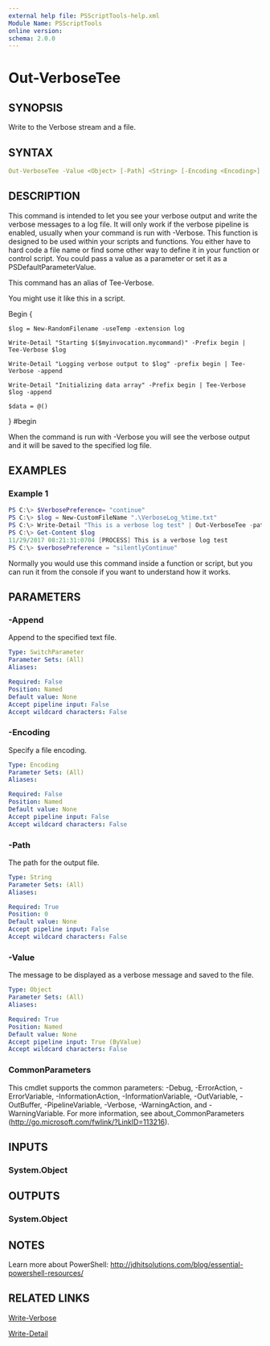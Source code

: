 ```yaml
---
external help file: PSScriptTools-help.xml
Module Name: PSScriptTools
online version:
schema: 2.0.0
---
```


# Out-VerboseTee

## SYNOPSIS

Write to the Verbose stream and a file.

## SYNTAX

```yaml
Out-VerboseTee -Value <Object> [-Path] <String> [-Encoding <Encoding>] [-Append] [<CommonParameters>]
```

## DESCRIPTION

This command is intended to let you see your verbose output and write the verbose messages to a log file. It will only work if the verbose pipeline is enabled, usually when your command is run with -Verbose. This function is designed to be used within your scripts and functions. You either have to hard code a file name or find some other way to define it in your function or control script. You could pass a value as a parameter or set it as a PSDefaultParameterValue.

This command has an alias of Tee-Verbose.

You might use it like this in a script.

Begin {

    $log = New-RandomFilename -useTemp -extension log

    Write-Detail "Starting $($myinvocation.mycommand)" -Prefix begin | Tee-Verbose $log

    Write-Detail "Logging verbose output to $log" -prefix begin | Tee-Verbose -append

    Write-Detail "Initializing data array" -Prefix begin | Tee-Verbose $log -append

    $data = @()

} #begin

When the command is run with -Verbose you will see the verbose output and it will be saved to the specified log file.

## EXAMPLES

### Example 1

```powershell
PS C:\> $VerbosePreference= "continue"
PS C:\> $log = New-CustomFileName ".\VerboseLog_%time.txt"
PS C:\> Write-Detail "This is a verbose log test" | Out-VerboseTee -path $log
PS C:\> Get-Content $log
11/29/2017 08:21:31:0704 [PROCESS] This is a verbose log test
PS C:\> $verbosePreference = "silentlyContinue"
```

Normally you would use this command inside a function or script, but you can run it from the console if you want to understand how it works.

## PARAMETERS

### -Append

Append to the specified text file.

```yaml
Type: SwitchParameter
Parameter Sets: (All)
Aliases:

Required: False
Position: Named
Default value: None
Accept pipeline input: False
Accept wildcard characters: False
```

### -Encoding

Specify a file encoding.

```yaml
Type: Encoding
Parameter Sets: (All)
Aliases:

Required: False
Position: Named
Default value: None
Accept pipeline input: False
Accept wildcard characters: False
```

### -Path

The path for the output file.

```yaml
Type: String
Parameter Sets: (All)
Aliases:

Required: True
Position: 0
Default value: None
Accept pipeline input: False
Accept wildcard characters: False
```

### -Value

The message to be displayed as a verbose message and saved to the file.

```yaml
Type: Object
Parameter Sets: (All)
Aliases:

Required: True
Position: Named
Default value: None
Accept pipeline input: True (ByValue)
Accept wildcard characters: False
```

### CommonParameters

This cmdlet supports the common parameters: -Debug, -ErrorAction, -ErrorVariable, -InformationAction, -InformationVariable, -OutVariable, -OutBuffer, -PipelineVariable, -Verbose, -WarningAction, and -WarningVariable. For more information, see about_CommonParameters (http://go.microsoft.com/fwlink/?LinkID=113216).

## INPUTS

### System.Object

## OUTPUTS

### System.Object

## NOTES

Learn more about PowerShell: http://jdhitsolutions.com/blog/essential-powershell-resources/

## RELATED LINKS

[Write-Verbose]()

[Write-Detail]()
